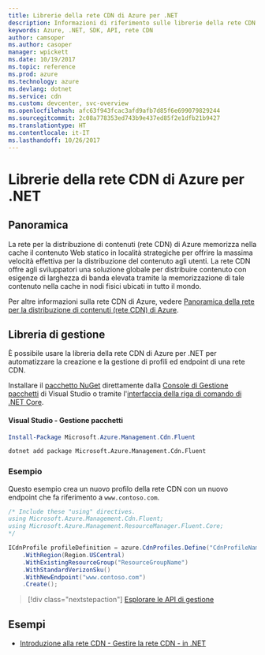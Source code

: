 ```yaml
---
title: Librerie della rete CDN di Azure per .NET
description: Informazioni di riferimento sulle librerie della rete CDN di Azure per .NET
keywords: Azure, .NET, SDK, API, rete CDN
author: camsoper
ms.author: casoper
manager: wpickett
ms.date: 10/19/2017
ms.topic: reference
ms.prod: azure
ms.technology: azure
ms.devlang: dotnet
ms.service: cdn
ms.custom: devcenter, svc-overview
ms.openlocfilehash: afc63f943fcac3afd9afb7d85f6e699079829244
ms.sourcegitcommit: 2c08a778353ed743b9e437ed85f2e1dfb21b9427
ms.translationtype: HT
ms.contentlocale: it-IT
ms.lasthandoff: 10/26/2017
---
```

# <a name="azure-cdn-libraries-for-net"></a>Librerie della rete CDN di Azure per .NET

## <a name="overview"></a>Panoramica

La rete per la distribuzione di contenuti (rete CDN) di Azure memorizza nella cache il contenuto Web statico in località strategiche per offrire la massima velocità effettiva per la distribuzione del contenuto agli utenti. La rete CDN offre agli sviluppatori una soluzione globale per distribuire contenuto con esigenze di larghezza di banda elevata tramite la memorizzazione di tale contenuto nella cache in nodi fisici ubicati in tutto il mondo.

Per altre informazioni sulla rete CDN di Azure, vedere [Panoramica della rete per la distribuzione di contenuti (rete CDN) di Azure](https://docs.microsoft.com/azure/cdn/cdn-overview).


## <a name="management-library"></a>Libreria di gestione

È possibile usare la libreria della rete CDN di Azure per .NET per automatizzare la creazione e la gestione di profili ed endpoint di una rete CDN. 

Installare il [pacchetto NuGet](https://www.nuget.org/packages/Microsoft.Azure.Management.Cdn.Fluent) direttamente dalla [Console di Gestione pacchetti][PackageManager] di Visual Studio o tramite l'[interfaccia della riga di comando di .NET Core][DotNetCLI].

#### <a name="visual-studio-package-manager"></a>Visual Studio - Gestione pacchetti

```powershell
Install-Package Microsoft.Azure.Management.Cdn.Fluent
```

```bash
dotnet add package Microsoft.Azure.Management.Cdn.Fluent
```

### <a name="example"></a>Esempio

Questo esempio crea un nuovo profilo della rete CDN con un nuovo endpoint che fa riferimento a `www.contoso.com`.

```csharp
/* Include these "using" directives.
using Microsoft.Azure.Management.Cdn.Fluent;
using Microsoft.Azure.Management.ResourceManager.Fluent.Core;
*/

ICdnProfile profileDefinition = azure.CdnProfiles.Define("CdnProfileName")
    .WithRegion(Region.USCentral)
    .WithExistingResourceGroup("ResourceGroupName")
    .WithStandardVerizonSku()
    .WithNewEndpoint("www.contoso.com")
    .Create();

```

> [!div class="nextstepaction"]
> [Esplorare le API di gestione](/dotnet/api/overview/azure/cdn/management)


## <a name="samples"></a>Esempi

* [Introduzione alla rete CDN - Gestire la rete CDN - in .NET](https://github.com/Azure-Samples/cdn-dotnet-manage-cdn)

[PackageManager]: https://docs.microsoft.com/nuget/tools/package-manager-console
[DotNetCLI]: https://docs.microsoft.com/dotnet/core/tools/dotnet-add-package
